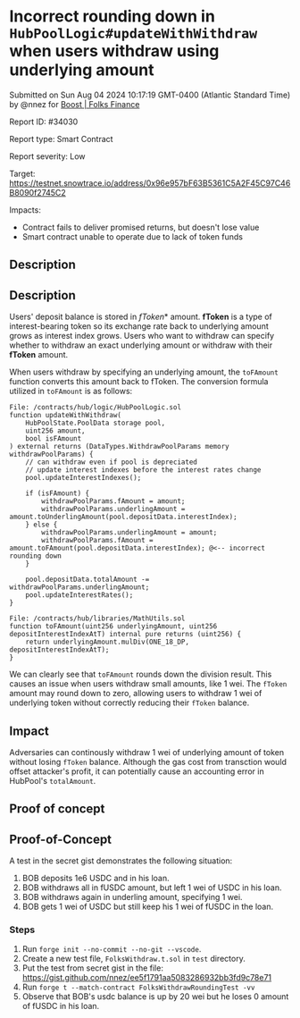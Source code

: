 
# Incorrect rounding down in `HubPoolLogic#updateWithWithdraw` when users withdraw using underlying amount

Submitted on Sun Aug 04 2024 10:17:19 GMT-0400 (Atlantic Standard Time) by @nnez for [Boost | Folks Finance](https://immunefi.com/bounty/folksfinance-boost/)

Report ID: #34030

Report type: Smart Contract

Report severity: Low

Target: https://testnet.snowtrace.io/address/0x96e957bF63B5361C5A2F45C97C46B8090f2745C2

Impacts:
- Contract fails to deliver promised returns, but doesn't lose value
- Smart contract unable to operate due to lack of token funds

## Description
## Description
Users' deposit balance is stored in *fToken** amount. **fToken** is a type of interest-bearing token so its exchange rate back to underlying amount grows as interest index grows. Users who want to withdraw can specify whether to withdraw an exact underlying amount or withdraw with their **fToken** amount.  

When users withdraw by specifying an underlying amount, the `toFAmount` function converts this amount back to fToken. The conversion formula utilized in `toFAmount` is as follows:
```solidity
File: /contracts/hub/logic/HubPoolLogic.sol
function updateWithWithdraw(
    HubPoolState.PoolData storage pool,
    uint256 amount,
    bool isFAmount
) external returns (DataTypes.WithdrawPoolParams memory withdrawPoolParams) {
    // can withdraw even if pool is depreciated
    // update interest indexes before the interest rates change
    pool.updateInterestIndexes();

    if (isFAmount) {
        withdrawPoolParams.fAmount = amount;
        withdrawPoolParams.underlingAmount = amount.toUnderlingAmount(pool.depositData.interestIndex);
    } else {
        withdrawPoolParams.underlingAmount = amount;
        withdrawPoolParams.fAmount = amount.toFAmount(pool.depositData.interestIndex); @<-- incorrect rounding down
    }

    pool.depositData.totalAmount -= withdrawPoolParams.underlingAmount;
    pool.updateInterestRates();
}

File: /contracts/hub/libraries/MathUtils.sol
function toFAmount(uint256 underlyingAmount, uint256 depositInterestIndexAtT) internal pure returns (uint256) {
    return underlyingAmount.mulDiv(ONE_18_DP, depositInterestIndexAtT);
}
```
We can clearly see that `toFAmount` rounds down the division result. This causes an issue when users withdraw small amounts, like 1 wei. The `fToken` amount may round down to zero, allowing users to withdraw 1 wei of underlying token without correctly reducing their `fToken` balance.  

## Impact
Adversaries can continously withdraw 1 wei of underlying amount of token without losing `fToken` balance. Although the gas cost from transction would offset attacker's profit, it can potentially cause an accounting error in HubPool's `totalAmount`.  
        
## Proof of concept
## Proof-of-Concept
A test in the secret gist demonstrates the following situation:  
1. BOB deposits 1e6 USDC and in his loan.  
2. BOB withdraws all in fUSDC amount, but left 1 wei of USDC in his loan.  
3. BOB withdraws again in underling amount, specifying 1 wei.  
4. BOB gets 1 wei of USDC but still keep his 1 wei of fUSDC in the loan.  

### Steps
1. Run `forge init --no-commit --no-git --vscode`. 
2. Create a new test file, `FolksWithdraw.t.sol` in `test` directory.  
3. Put the test from secret gist in the file: https://gist.github.com/nnez/ee5f1791aa5083286932bb3fd9c78e71  
4. Run `forge t --match-contract FolksWithdrawRoundingTest -vv`  
5. Observe that BOB's usdc balance is up by 20 wei but he loses 0 amount of fUSDC in his loan.  
